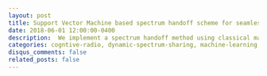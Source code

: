 ```yaml
---
layout: post
title: Support Vector Machine based spectrum handoff scheme for seamless handover in Cognitive Radio Networks
date: 2018-06-01 12:00:00-0400
description:  We implement a spectrum handoff method using classical machine learning algorithms in cogntivie radio networks.  Spectrum scarcity is one of the major limitations causing hardships in the existing wireless networks. Cognitive Radio Networks (CRNs) emerge as a solution to tide over such humps. The ML algorithm will allow CRNs to predict the ideal channel for unlicensed users to switch back to when the licensed user claims back the unused spectrum.
categories: cogntive-radio, dynamic-spectrum-sharing, machine-learning, spectrum-handoff
disqus_comments: false
related_posts: false
---
```

